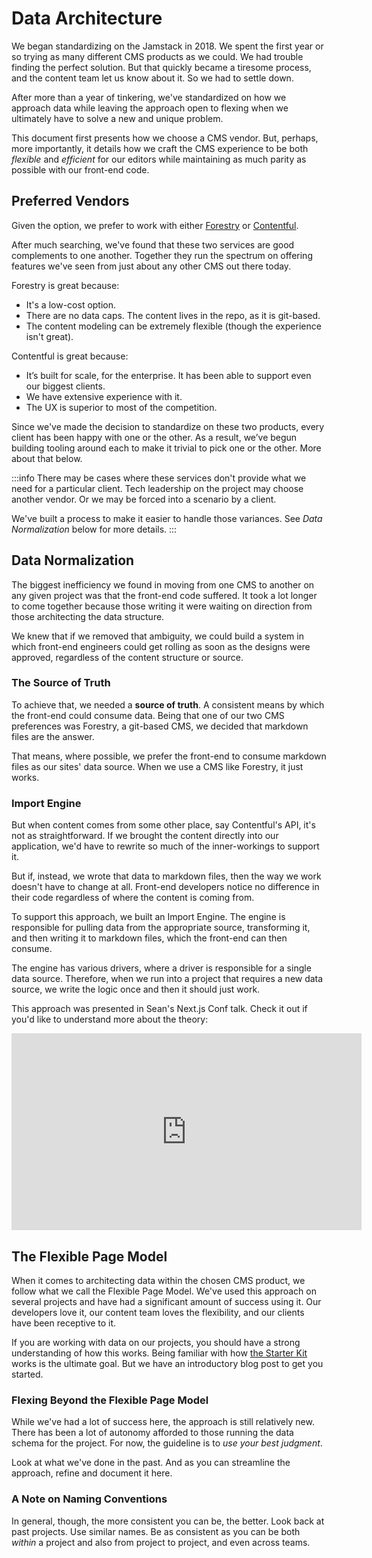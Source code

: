 # Data Architecture

We began standardizing on the Jamstack in 2018. We spent the first year or so trying as many different CMS products as we could. We had trouble finding the perfect solution. But that quickly became a tiresome process, and the content team let us know about it. So we had to settle down.

After more than a year of tinkering, we've standardized on how we approach data while leaving the approach open to flexing when we ultimately have to solve a new and unique problem.

This document first presents how we choose a CMS vendor. But, perhaps, more importantly, it details how we craft the CMS experience to be both _flexible_ and _efficient_ for our editors while maintaining as much parity as possible with our front-end code.

## Preferred Vendors

Given the option, we prefer to work with either [Forestry](https://www.forestry.io/) or [Contentful](https://www.contentful.com/).

After much searching, we've found that these two services are good complements to one another. Together they run the spectrum on offering features we've seen from just about any other CMS out there today.

Forestry is great because:

- It's a low-cost option.
- There are no data caps. The content lives in the repo, as it is git-based.
- The content modeling can be extremely flexible (though the experience isn't great).

Contentful is great because:

- It’s built for scale, for the enterprise. It has been able to support even our biggest clients.
- We have extensive experience with it.
- The UX is superior to most of the competition.

Since we've made the decision to standardize on these two products, every client has been happy with one or the other. As a result, we’ve begun building tooling around each to make it trivial to pick one or the other. More about that below.

:::info
There may be cases where these services don't provide what we need for a particular client. Tech leadership on the project may choose another vendor. Or we may be forced into a scenario by a client.

We've built a process to make it easier to handle those variances. See _Data Normalization_ below for more details.
:::

## Data Normalization

The biggest inefficiency we found in moving from one CMS to another on any given project was that the front-end code suffered. It took a lot longer to come together because those writing it were waiting on direction from those architecting the data structure.

We knew that if we removed that ambiguity, we could build a system in which front-end engineers could get rolling as soon as the designs were approved, regardless of the content structure or source.

### The Source of Truth

To achieve that, we needed a **source of truth**. A consistent means by which the front-end could consume data. Being that one of our two CMS preferences was Forestry, a git-based CMS, we decided that markdown files are the answer.

That means, where possible, we prefer the front-end to consume markdown files as our sites' data source. When we use a CMS like Forestry, it just works.

### Import Engine

But when content comes from some other place, say Contentful's API, it's not as straightforward. If we brought the content directly into our application, we'd have to rewrite so much of the inner-workings to support it.

But if, instead, we wrote that data to markdown files, then the way we work doesn't have to change at all. Front-end developers notice no difference in their code regardless of where the content is coming from.

To support this approach, we built an Import Engine. The engine is responsible for pulling data from the appropriate source, transforming it, and then writing it to markdown files, which the front-end can then consume.

The engine has various drivers, where a driver is responsible for a single data source. Therefore, when we run into a project that requires a new data source, we write the logic once and then it should just work.

This approach was presented in Sean's Next.js Conf talk. Check it out if you'd like to understand more about the theory:

<iframe width="560" height="315" src="https://www.youtube.com/embed/9j9bxDf428o" frameborder="0" allow="accelerometer; autoplay; clipboard-write; encrypted-media; gyroscope; picture-in-picture" allowfullscreen></iframe>

## The Flexible Page Model

When it comes to architecting data within the chosen CMS product, we follow what we call the Flexible Page Model. We've used this approach on several projects and have had a significant amount of success using it. Our developers love it, our content team loves the flexibility, and our clients have been receptive to it.

If you are working with data on our projects, you should have a strong understanding of how this works. Being familiar with how [the Starter Kit](https://github.com/ample/gatsby-starter-ample) works is the ultimate goal. But we have an introductory blog post to get you started.

### Flexing Beyond the Flexible Page Model

While we've had a lot of success here, the approach is still relatively new. There has been a lot of autonomy afforded to those running the data schema for the project. For now, the guideline is to _use your best judgment_.

Look at what we've done in the past. And as you can streamline the approach, refine and document it here.

### A Note on Naming Conventions

In general, though, the more consistent you can be, the better. Look back at past projects. Use similar names. Be as consistent as you can be both _within_ a project and also from project to project, and even across teams.
